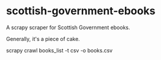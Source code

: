 scottish-government-ebooks
==========================

A scrapy scraper for Scottish Government ebooks.

Generally, it's a piece of cake.

scrapy crawl books_list -t csv -o books.csv
